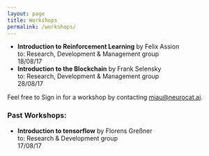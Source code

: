 ```yaml
---
layout: page
title: Workshops
permalink: /workshops/
---
```


- **Introduction to Reinforcement Learning** by Felix Assion  
to: Research, Development & Management group  
18/08/17
- **Introduction to the Blockchain** by Frank Selensky  
to: Research, Development & Management group  
28/08/17


Feel free to Sign in for a workshop by contacting miau@neurocat.ai.

### Past Workshops:
- **Introduction to tensorflow** by Florens Greßner  
to: Research & Development group  
17/08/17
